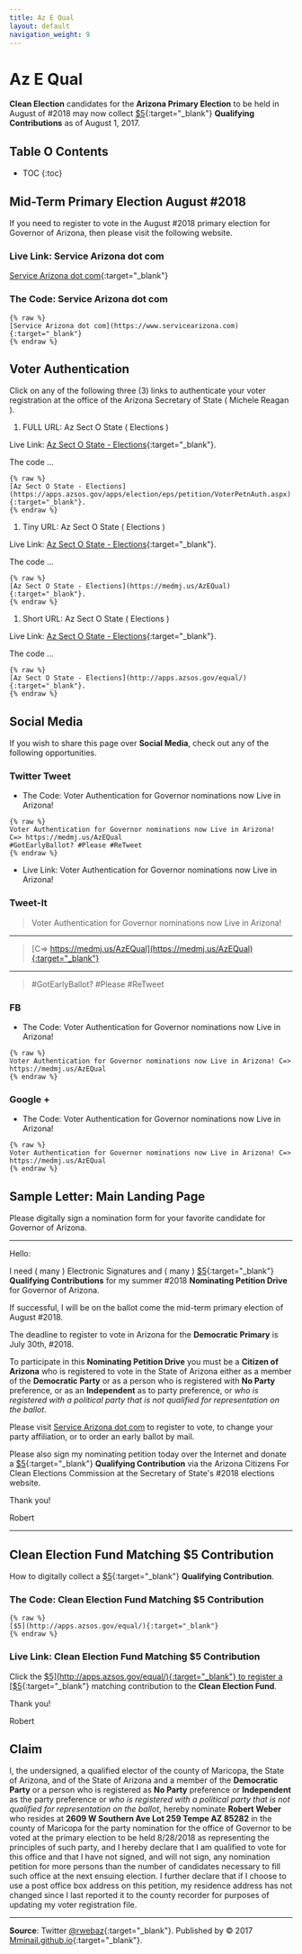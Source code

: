```yaml
---
title: Az E Qual
layout: default
navigation_weight: 9
---
```

# Az E Qual

**Clean Election** candidates for the **Arizona Primary Election** to be held in August of #2018 may now collect [$5](http://apps.azsos.gov/equal/){:target="_blank"} **Qualifying Contributions** as of August 1, 2017.

## Table O Contents

- TOC
{:toc}

## Mid-Term Primary Election August #2018

If you need to register to vote in the August #2018 primary election for Governor of Arizona, then please visit the following website.

### Live Link: Service Arizona dot com

[Service Arizona dot com](https://www.servicearizona.com){:target="_blank"}

### The Code: Service Arizona dot com

```liquid
{% raw %}
[Service Arizona dot com](https://www.servicearizona.com){:target="_blank"}
{% endraw %}
```

## Voter Authentication

Click on any of the following three (3) links to authenticate your voter registration at the office of the Arizona Secretary of State ( Michele Reagan ).

1. FULL URL: Az Sect O State ( Elections )

Live Link: [Az Sect O State - Elections](https://apps.azsos.gov/apps/election/eps/petition/VoterPetnAuth.aspx){:target="_blank"}.

The code ...

```liquid
{% raw %}
[Az Sect O State - Elections](https://apps.azsos.gov/apps/election/eps/petition/VoterPetnAuth.aspx){:target="_blank"}.
{% endraw %}
```

1. Tiny URL: Az Sect O State ( Elections )

Live Link: [Az Sect O State - Elections](https://medmj.us/AzEQual){:target="_blank"}.

The code ...

```liquid
{% raw %}
[Az Sect O State - Elections](https://medmj.us/AzEQual){:target="_blank"}.
{% endraw %}
```

1. Short URL: Az Sect O State ( Elections )

Live Link: [Az Sect O State - Elections](http://apps.azsos.gov/equal/){:target="_blank"}.

The code ...

```liquid
{% raw %}
[Az Sect O State - Elections](http://apps.azsos.gov/equal/){:target="_blank"}.
{% endraw %}
```

## Social Media

If you wish to share this page over **Social Media**, check out any of the following opportunities.

### Twitter Tweet

- The Code: Voter Authentication for Governor nominations now Live in Arizona!

```liquid
{% raw %}
Voter Authentication for Governor nominations now Live in Arizona!
C=> https://medmj.us/AzEQual
#GotEarlyBallot? #Please #ReTweet
{% endraw %}
```

- Live Link: Voter Authentication for Governor nominations now Live in Arizona!

### Tweet-It

>Voter Authentication for Governor nominations now Live in Arizona!

***

>[C=> https://medmj.us/AzEQual](https://medmj.us/AzEQual){:target="_blank"}

***

>#GotEarlyBallot? #Please #ReTweet

### FB

- The Code: Voter Authentication for Governor nominations now Live in Arizona!

```liquid
{% raw %}
Voter Authentication for Governor nominations now Live in Arizona! C=> https://medmj.us/AzEQual
{% endraw %}
```

### Google +

- The Code: Voter Authentication for Governor nominations now Live in Arizona!

```liquid
{% raw %}
Voter Authentication for Governor nominations now Live in Arizona! C=> https://medmj.us/AzEQual
{% endraw %}
```

## Sample Letter: Main Landing Page

Please digitally sign a nomination form for your favorite candidate for Governor of Arizona.

***

Hello:

I need ( many ) Electronic Signatures and ( many ) [$5](http://apps.azsos.gov/equal/){:target="_blank"} **Qualifying Contributions** for my summer #2018 **Nominating Petition Drive** for Governor of Arizona.

If successful, I will be on the ballot come the mid-term primary election of August #2018.

The deadline to register to vote in Arizona for the **Democratic Primary** is July 30th, #2018.

To participate in this **Nominating Petition Drive** you must be a **Citizen of Arizona** who is registered to vote in the State of Arizona either as a member of the **Democratic Party** or as a person who is registered with **No Party** preference, or as an **Independent** as to party preference, or *who is registered with a political party that is not qualified for representation on the ballot*.

Please visit [Service Arizona dot com](https://servicearizona.com/voterRegistration?popularclick) to register to vote, to change your party affiliation, or to order an early ballot by mail.

Please also sign my nominating petition today over the Internet and donate a [$5](http://apps.azsos.gov/equal/){:target="_blank"} **Qualifying Contribution** via the Arizona Citizens For Clean Elections Commission at the Secretary of State's #2018 elections website.

Thank you!

Robert

***

## Clean Election Fund Matching $5 Contribution

How to digitally collect a [$5](http://apps.azsos.gov/equal/){:target="_blank"} **Qualifying Contribution**.

### The Code: Clean Election Fund Matching $5 Contribution

```liquid
{% raw %}
[$5](http://apps.azsos.gov/equal/){:target="_blank"}
{% endraw %}
```

### Live Link: Clean Election Fund Matching $5 Contribution

Click the [$5](http://apps.azsos.gov/equal/){:target="_blank"} to register a [$5](http://apps.azsos.gov/equal/){:target="_blank"} matching contribution to the **Clean Election Fund**.

Thank you!

Robert

## Claim

I, the undersigned, a qualified elector of the county of Maricopa, the State of Arizona, and of the State of Arizona and a member of the **Democratic Party** or a person who is registered as **No Party** preference or **Independent** as the party preference or *who is registered with a political party that is not qualified for representation on the ballot*, hereby nominate **Robert Weber** who resides at **2609 W Southern Ave Lot 259 Tempe AZ 85282** in the county of Maricopa for the party nomination for the office of Governor to be voted at the primary election to be held 8/28/2018 as representing the principles of such party, and I hereby declare that I am qualified to vote for this office and that I have not signed, and will not sign, any nomination petition for more persons than the number of candidates necessary to fill such office at the next ensuing election. I further declare that if I choose to use a post office box address on this petition, my residence address has not changed since I last reported it to the county recorder for purposes of updating my voter registration file.

***

**Source**: Twitter [@rwebaz](https://www.twitter.com/rwebaz){:target="_blank"}. Published by © 2017 [Mminail.github.io](https://Mminail.github.io){:target="_blank"}.
